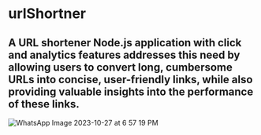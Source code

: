 # urlShortner
<h2>A URL shortener Node.js application with click and analytics features addresses this need by allowing users to convert long, cumbersome URLs into concise, user-friendly links, while also providing valuable insights into the performance of these links.</h2>


![WhatsApp Image 2023-10-27 at 6 57 19 PM](https://github.com/VaibhavTalkhande/urlShortner/assets/49303222/08d7988a-3492-4a65-9f46-2494c2298dfc)
